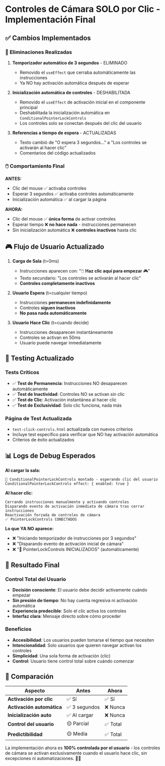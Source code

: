 # Controles de Cámara SOLO por Clic - Implementación Final

## ✅ Cambios Implementados

### 🚫 **Eliminaciones Realizadas**

1. **Temporizador automático de 3 segundos** - ELIMINADO
   - Removido el `useEffect` que cerraba automáticamente las instrucciones
   - Ya NO hay activación automática después de esperar

2. **Inicialización automática de controles** - DESHABILITADA
   - Removido el `useEffect` de activación inicial en el componente principal
   - Deshabilitada la inicialización automática en `ConditionalPointerLockControls`
   - Los controles solo se conectan después del clic del usuario

3. **Referencias a tiempo de espera** - ACTUALIZADAS
   - Texto cambió de "O espera 3 segundos..." a "Los controles se activarán al hacer clic"
   - Comentarios del código actualizados

### 🖱️ **Comportamiento Final**

**ANTES:**
- Clic del mouse ✅ activaba controles
- Esperar 3 segundos ✅ activaba controles automáticamente
- Inicialización automática ✅ al cargar la página

**AHORA:**
- Clic del mouse ✅ **única forma** de activar controles
- Esperar tiempo ❌ **no hace nada** - instrucciones permanecen
- Sin inicialización automática ❌ **controles inactivos** hasta clic

## 🎮 Flujo de Usuario Actualizado

1. **Carga de Sala** (t=0ms)
   - Instrucciones aparecen con: "🖱️ **Haz clic aquí para empezar** 🎮"
   - Texto secundario: "Los controles se activarán al hacer clic"
   - **Controles completamente inactivos**

2. **Usuario Espera** (t=cualquier tiempo)
   - Instrucciones **permanecen indefinidamente**
   - Controles **siguen inactivos**
   - **No pasa nada automáticamente**

3. **Usuario Hace Clic** (t=cuando decide)
   - Instrucciones desaparecen instantáneamente
   - Controles se activan en 50ms
   - Usuario puede navegar inmediatamente

## 🧪 Testing Actualizado

### Tests Críticos
- ✅ **Test de Permanencia**: Instrucciones NO desaparecen automáticamente
- ✅ **Test de Inactividad**: Controles NO se activan sin clic
- ✅ **Test de Clic**: Activación instantánea al hacer clic
- ✅ **Test de Exclusividad**: Solo clic funciona, nada más

### Página de Test Actualizada
- `test-click-controls.html` actualizada con nuevos criterios
- Incluye test específico para verificar que NO hay activación automática
- Criterios de éxito actualizados

## 📊 Logs de Debug Esperados

**Al cargar la sala:**
```
🚀 ConditionalPointerLockControls montado - esperando clic del usuario
ConditionalPointerLockControls effect: { enabled: true }
```

**Al hacer clic:**
```
Cerrando instrucciones manualmente y activando controles
Disparando evento de activación inmediata de cámara tras cerrar instrucciones
Reactivación forzada de controles de cámara
✅ PointerLockControls CONECTADOS
```

**Lo que YA NO aparece:**
- ❌ "Iniciando temporizador de instrucciones por 3 segundos"
- ❌ "Disparando evento de activación inicial de cámara"
- ❌ "🎯 PointerLockControls INICIALIZADOS" (automáticamente)

## 🎯 Resultado Final

### Control Total del Usuario
- **Decisión consciente**: El usuario debe decidir activamente cuándo empezar
- **Sin presión de tiempo**: No hay cuenta regresiva ni activación automática
- **Experiencia predecible**: Solo el clic activa los controles
- **Interfaz clara**: Mensaje directo sobre cómo proceder

### Beneficios
- **Accesibilidad**: Los usuarios pueden tomarse el tiempo que necesiten
- **Intencionalidad**: Solo usuarios que quieren navegar activan los controles
- **Simplicidad**: Una sola forma de activación (clic)
- **Control**: Usuario tiene control total sobre cuándo comenzar

## 🔄 Comparación

| Aspecto | Antes | Ahora |
|---------|-------|-------|
| **Activación por clic** | ✅ Sí | ✅ Sí |
| **Activación automática** | ✅ 3 segundos | ❌ Nunca |
| **Inicialización auto** | ✅ Al cargar | ❌ Nunca |
| **Control del usuario** | 🟡 Parcial | ✅ Total |
| **Predictibilidad** | 🟡 Media | ✅ Total |

La implementación ahora es **100% controlada por el usuario** - los controles de cámara se activan exclusivamente cuando el usuario hace clic, sin excepciones ni automatizaciones. 🎨✨
